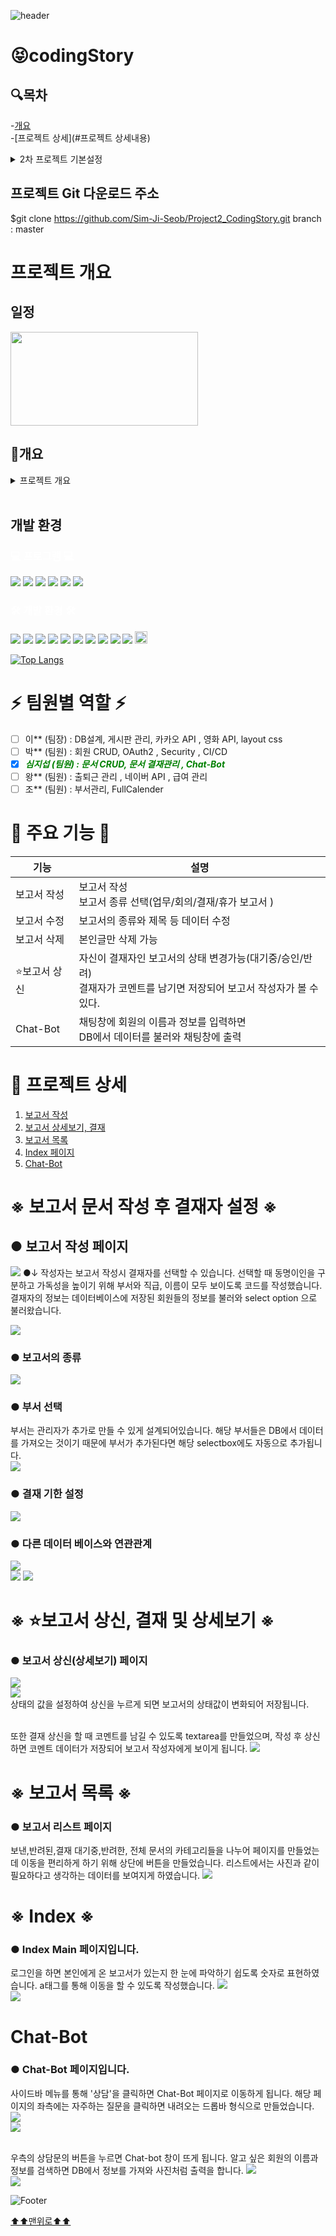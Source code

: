 ![header](https://capsule-render.vercel.app/api?type=wave&color=auto&height=50px&section=header&text=개발자%20심지섭의%202차프로젝트&fontSize=50)
# 😝codingStory

## 🔍목차 <br>
-[개요](#개요)<br>
-[프로젝트 상세](#프로젝트 상세내용)<br>

<details>
<summary>2차 프로젝트 기본설정</summary>

프로젝트명 : codingStory

프로그래밍 언어 : JAVA

프레임워크 : Springboot 2.7.11

라이브러리 DI : Spring WEB(MVC), Thymeleaf, Spring Data JPA, Lombok, SpringSecurity5
, websocket, validation, OAuth2, security

데이터베이스 : MySql8

ORM : Spring Data JPA (JAVA(SQL))

개발툴 : IntelliJ

템플릿 엔진 : Thymeleaf (HTML + Data)

빌드 : Gradle

설정 : application.yml, application-oauth2.yml

</details>

## 프로젝트 Git 다운로드 주소
$git clone https://github.com/Sim-Ji-Seob/Project2_CodingStory.git 
branch : master

# 프로젝트 개요
## 일정
<img src="src/main/resources/static/images/readme/img_19.png" width="300px" height="150px"/> <br>


## 📝개요
<details>
<summary>프로젝트 개요</summary>
2차 프로젝트는 3차 프로젝트의 OPEN API를 연계하여 사용하기 위해 영화관으로 테마를 정했습니다.<br>
영화관에 근무하는 근무자들이 사용할 수 있는 관리자 페이지를 만들었고, 각종 기능들을 추가하였습니다.<br>
그 중 저는 근무자들이 보고서를 작성하고 결재를 받을 수 있게 하는 시스템을 만들었습니다. 

</details><br>

## 개발 환경
### <span style="color: white;">💻 프로그램 💻</span> <br>
<p>
<img src="https://img.shields.io/badge/notion-white?style=flat-square&logo=notion&logoColor=gray"/>
<img src="https://img.shields.io/badge/mysql-2E64FE?style=flat-square&logo=mysql&logoColor=white"/>
<img src="https://img.shields.io/badge/visualstudiocode-81BEF7?style=flat-square&logo=visualstudiocode&logoColor=blue"/>
<img src="https://img.shields.io/badge/intellijidea-navy?style=flat-square&logo=intellijidea&logoColor=white"/>
<img src="https://img.shields.io/badge/github-black?style=-square&logo=github&logoColor=white"/>
<img src="https://img.shields.io/badge/eclipseide-darkblue?style=flat-square&logo=eclipseide&logoColor=white"/>
</p>

### <span style="color: white;">🛠 개발 환경 🛠</span> <br>
<p>
<img src="https://img.shields.io/badge/html5-green?style=flat-square&logo=html5&logoColor=white"/>
<img src="https://img.shields.io/badge/css3-blue?style=flat-square&logo=css3&logoColor=white"/>
<img src="https://img.shields.io/badge/auth0-ccc?style=flat-square&logo=auth0&logoColor=white"/>
<img src="https://img.shields.io/badge/chatbot-orange?style=flat-square&logo=chatbot&logoColor=white"/>
<img src="https://img.shields.io/badge/javascript-yellow?style=flat-square&logo=javascript&logoColor=white"/>
<img src="https://img.shields.io/badge/jquery-light?style=flat-square&logo=jquery&logoColor=white"/>
<img src="https://img.shields.io/badge/json-purple?style=flat-square&logo=json&logoColor=white"/>
<img src="https://img.shields.io/badge/openapiinitiative-FA5858?style=flat-square&logo=openapiinitiative&logoColor=white"/>
<img src="https://img.shields.io/badge/thymeleaf-0B610B?style=flat-square&logo=thymeleaf&logoColor=white"/>
<img src="https://img.shields.io/badge/spring-0B610B?style=flat-square&logo=spring&logoColor=white"/>
<img src="src/main/resources/static/images/readme/oAuth2.png" width="20" height="20"/> <br>
</p>

[![Top Langs](https://github-readme-stats.vercel.app/api/top-langs/?username=Sim)](https://github.com/Sim/github-readme-stats)

# ⚡ 팀원별 역할 ⚡
- [ ] 이** (팀장) : DB설계, 게시판 관리, 카카오 API , 영화 API, layout css
- [ ] 박** (팀원) : 회원 CRUD, OAuth2 , Security , CI/CD
- [x] <span style='color:green'>_**심지섭 (팀원) : 문서 CRUD, 문서 결재관리 , Chat-Bot**_</span>
- [ ] 왕** (팀원) : 출퇴근 관리 , 네이버 API , 급여 관리
- [ ] 조** (팀원) : 부서관리, FullCalender

#  🚀 주요 기능 🚀

| 기능      | 설명                                                                       | 
|---------|--------------------------------------------------------------------------|
| 보고서 작성  | 보고서 작성<br> 보고서 종류 선택(업무/회의/결재/휴가 보고서 )<br>                               |
| 보고서 수정  | 보고서의 종류와 제목 등 데이터 수정                                        <br/>        |
| 보고서 삭제  | 본인글만 삭제 가능                                                               |
| ⭐보고서 상신  | 자신이 결재자인 보고서의 상태 변경가능(대기중/승인/반려)<br> 결재자가 코멘트를 남기면 저장되어 보고서 작성자가 볼 수 있다. |
| Chat-Bot | 채팅창에 회원의 이름과 정보를 입력하면 <br> DB에서 데이터를 불러와 채팅창에 출력                         |
                                     

# 📁 프로젝트 상세
1. [보고서 작성](#보고서-문서-작성-후-결재자-설정br)
2. [보고서 상세보기, 결재](#-보고서-상신상세보기-페이지)
3. [보고서 목록](#-보고서-리스트-페이지)
4. [Index 페이지](#-index-main-페이지입니다)
5. [Chat-Bot](#-chat-bot-페이지입니다)

# ※ 보고서 문서 작성 후 결재자 설정 ※<br> 
## ● 보고서 작성 페이지
<img src="src/main/resources/static/images/readme/img.png"/>
●↓ 작성자는 보고서 작성시 결재자를 선택할 수 있습니다. 선택할 때 동명이인을 구분하고 가독성을 높이기 위해 부서와 직급, 이름이 모두 보이도록 코드를 작성했습니다.<br>
    결재자의 정보는 데이터베이스에 저장된 회원들의 정보를 불러와 select option 으로 불러왔습니다.  <br> 

<img src="src/main/resources/static/images/readme/img_1.png"/> <br>

### ● 보고서의 종류
<img src="src/main/resources/static/images/readme/img_2.png"/><br>

### ● 부서 선택
부서는 관리자가 추가로 만들 수 있게 설계되어있습니다. 해당 부서들은 DB에서 데이터를 가져오는 것이기 때문에 부서가 추가된다면 해당 selectbox에도 자동으로 추가됩니다.<br>
<img src="src/main/resources/static/images/readme/img_3.png"/><br>

### ● 결재 기한 설정
<img src="src/main/resources/static/images/readme/img_4.png"/><br>

### ● 다른 데이터 베이스와 연관관계
<img src="src/main/resources/static/images/readme/img_5.png"/><br>
<img src="src/main/resources/static/images/readme/img_6.png"/>
<img src="src/main/resources/static/images/readme/img_8.png"/><br>

# ※ ⭐보고서 상신, 결재 및 상세보기 ※
### ● 보고서 상신(상세보기) 페이지
<img src="src/main/resources/static/images/readme/img_9.png"/><br>
<img src="src/main/resources/static/images/readme/img_10.png"/><br>
상태의 값을 설정하여 상신을 누르게 되면 보고서의 상태값이 변화되어 저장됩니다.<br>
<br>

또한 결재 상신을 할 때 코멘트를 남길 수 있도록 textarea를 만들었으며, 작성 후 상신하면 코멘트 데이터가 저장되어 보고서 작성자에게 보이게 됩니다.
<img src="src/main/resources/static/images/readme/img_11.png"/><br>

# ※ 보고서 목록 ※
### ● 보고서 리스트 페이지
보낸,반려된,결재 대기중,반려한, 전체 문서의 카테고리들을 나누어 페이지를 만들었는데 이동을 편리하게 하기 위해 상단에 버튼을 만들었습니다.
리스트에서는 사진과 같이 필요하다고 생각하는 데이터를 보여지게 하였습니다.
<img src="src/main/resources/static/images/readme/img_12.png"/><br>

# ※ Index ※
### ● Index Main 페이지입니다.
로그인을 하면 본인에게 온 보고서가 있는지 한 눈에 파악하기 쉽도록 숫자로 표현하였습니다.
a태그를 통해 이동을 할 수 있도록 작성했습니다.
<img src="src/main/resources/static/images/readme/img_13.png"/><br>
<img src="src/main/resources/static/images/readme/img_14.png"/><br>

# Chat-Bot
### ● Chat-Bot 페이지입니다.
사이드바 메뉴를 통해 '상담'을 클릭하면 Chat-Bot 페이지로 이동하게 됩니다.
해당 페이지의 좌측에는 자주하는 질문을 클릭하면 내려오는 드롭바 형식으로 만들었습니다.
<img src="src/main/resources/static/images/readme/img_15.png"/><br>
<img src="src/main/resources/static/images/readme/img_16.png"/><br>

<br>
우측의 상담문의 버튼을 누르면 Chat-bot 창이 뜨게 됩니다.
알고 싶은 회원의 이름과 정보를 검색하면 DB에서 정보를 가져와 사진처럼 출력을 합니다.
<img src="src/main/resources/static/images/readme/img_17.png"/><br>
<img src="src/main/resources/static/images/readme/img_18.png"/><br>



</details>

![Footer](https://capsule-render.vercel.app/api?type=waving&color=auto&height=200&section=footer)



[⬆⬆맨위로⬆⬆](#codingstory)<br>
